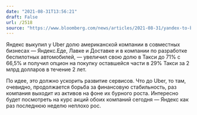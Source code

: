 ```yaml
---
date: "2021-08-31T13:56:21"
draft: False
url: /2518
source: "https://www.bloomberg.com/news/articles/2021-08-31/yandex-to-buy-uber-out-of-food-delivery-business-for-1-billion?srnd=technology-vp"
---
```


Яндекс выкупил у Uber долю американской компании в совместных бизнесах — Яндекс.Еде, Лавке и Доставке и в компании по разработке беспилотных автомобилей, — увеличил свою долю в Такси до 71% с 66,5% и получил опцион на покупку оставшейся части в 29% Такси за 2 млрд долларов в течение 2 лет.

По идее, это должно ускорить развитие сервисов. Что до Uber, то там, очевидно, продолжается борьба за финансовую стабильность, раз компания выходит из активов на фоне их бурного роста. Интересно будет посмотреть на курс акций обоих компаний сегодня — Яндекс как раз последнюю неделю неплохо рос.
